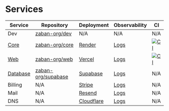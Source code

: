 
# Services

| Service  | Repository | Deployment | Observability | CI
| -------- | ---------- | ----------- | ----------- | -----------
| Dev | [zaban-org/dev](https://github.com/zaban-org/dev) | N/A | N/A | N/A 
| [Core](https://core.codify.sh)     | [zaban-org/core](https://github.com/zaban-org/core) | [Render](https://dashboard.render.com/web/srv-ctfl5hl2ng1s738koivg/events) | [Logs](https://dashboard.render.com/web/srv-ctfl5hl2ng1s738koivg/logs?r=1h) | [![CI](https://github.com/zaban-org/core/actions/workflows/ci.yml/badge.svg?branch=main)](https://github.com/zaban-org/core/actions/workflows/ci.yml)
| [Web](https://codify.sh) | [zaban-org/web](https://github.com/zaban-org/web) | [Vercel](https://vercel.com/zaban-org/web/deployments) | [Logs](https://vercel.com/zaban-org/web/logs?selectedLogId=zrwbs-1734301700144-ae2f22fe8dd1&timeline=pastHour) | [![CI](https://github.com/zaban-org/web/actions/workflows/ci.yml/badge.svg?branch=main)](https://github.com/zaban-org/web/actions/workflows/ci.yml)
| [Database](https://edge.codify.sh) | [zaban-org/supabase](https://github.com/zaban-org/supabase) | [Supabase](https://supabase.com/dashboard/org/xfzzkbcscrfwttoidigy/usage) | [Logs](https://supabase.com/dashboard/project/ufebcvbnfoopvrssncfv/logs/explorer?q=select%0A++cast%28timestamp+as+datetime%29+as+timestamp%2C%0A++event_message%2C+metadata+%0Afrom+edge_logs+%0Alimit+100) | N/A
| Billing | N/A | [Stripe](https://dashboard.stripe.com/test/dashboard) | [Logs](https://dashboard.stripe.com/test/payments) | N/A
| Mail | N/A | [Resend](https://resend.com/emails) | [Logs](https://resend.com/logs) | N/A
| DNS | N/A | [Cloudflare](https://dash.cloudflare.com/3fdc57d9c28cf7f48aac59bb47c02b0b/codify.sh/dns/records) | [Logs](https://dash.cloudflare.com/3fdc57d9c28cf7f48aac59bb47c02b0b/codify.sh/dns/analytics) | N/A |
